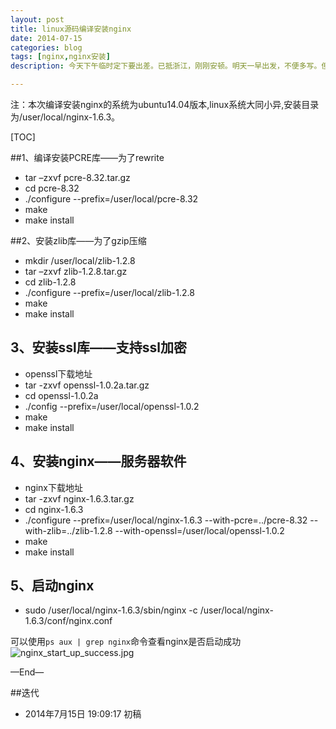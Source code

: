 ```yaml
---
layout: post
title: linux源码编译安装nginx
date: 2014-07-15
categories: blog
tags: [nginx,nginx安装]
description: 今天下午临时定下要出差。已抵浙江，刚刚安顿。明天一早出发，不便多写。但会在工作之余尽量写。写不是义务，写本身就是写的报酬。

---
```


注：本次编译安装nginx的系统为ubuntu14.04版本,linux系统大同小异,安装目录为/user/local/nginx-1.6.3。





[TOC]

##1、编译安装PCRE库——为了rewrite

- tar –zxvf pcre-8.32.tar.gz
- cd pcre-8.32
- ./configure --prefix=/user/local/pcre-8.32
- make
- make install




##2、安装zlib库——为了gzip压缩

- mkdir /user/local/zlib-1.2.8
- tar –zxvf zlib-1.2.8.tar.gz
- cd zlib-1.2.8
- ./configure --prefix=/user/local/zlib-1.2.8
- make
- make install





## 3、安装ssl库——支持ssl加密
- openssl下载地址
- tar -zxvf openssl-1.0.2a.tar.gz
- cd openssl-1.0.2a
- ./config --prefix=/user/local/openssl-1.0.2
- make
- make install

## 4、安装nginx——服务器软件
- nginx下载地址
- tar -zxvf nginx-1.6.3.tar.gz
- cd nginx-1.6.3
- ./configure --prefix=/user/local/nginx-1.6.3 --with-pcre=../pcre-8.32 --with-zlib=../zlib-1.2.8 --with-openssl=/user/local/openssl-1.0.2
- make
- make install



## 5、启动nginx
- sudo /user/local/nginx-1.6.3/sbin/nginx -c /user/local/nginx-1.6.3/conf/nginx.conf

可以使用`ps aux | grep nginx`命令查看nginx是否启动成功
![nginx_start_up_success.jpg](http://7xpyze.com1.z0.glb.clouddn.com/nginx_start_up_success.jpg)

—End—

##迭代


* 2014年7月15日 19:09:17 初稿



